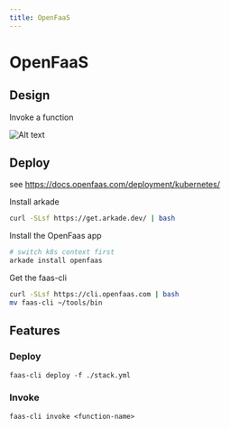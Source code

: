 ```yaml
---
title: OpenFaaS
---
```


# OpenFaaS

## Design

Invoke a function

![Alt text](https://docs.openfaas.com/images/invoke.png)

## Deploy

see https://docs.openfaas.com/deployment/kubernetes/

Install arkade

```sh
curl -SLsf https://get.arkade.dev/ | bash
```

Install the OpenFaas app

```sh
# switch k8s context first
arkade install openfaas
```

Get the faas-cli

```sh
curl -SLsf https://cli.openfaas.com | bash
mv faas-cli ~/tools/bin
```

## Features

### Deploy

`faas-cli deploy -f ./stack.yml`

### Invoke

`faas-cli invoke <function-name>`
